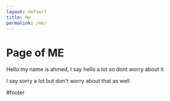 ```yaml
---
layout: default
title: Me
permalink: /me/
---
```

# Page of ME

Hello my name is ahmed, I say hello a lot so dont worry about it 

I say sorry a lot but don't worry about that as well 

#footer